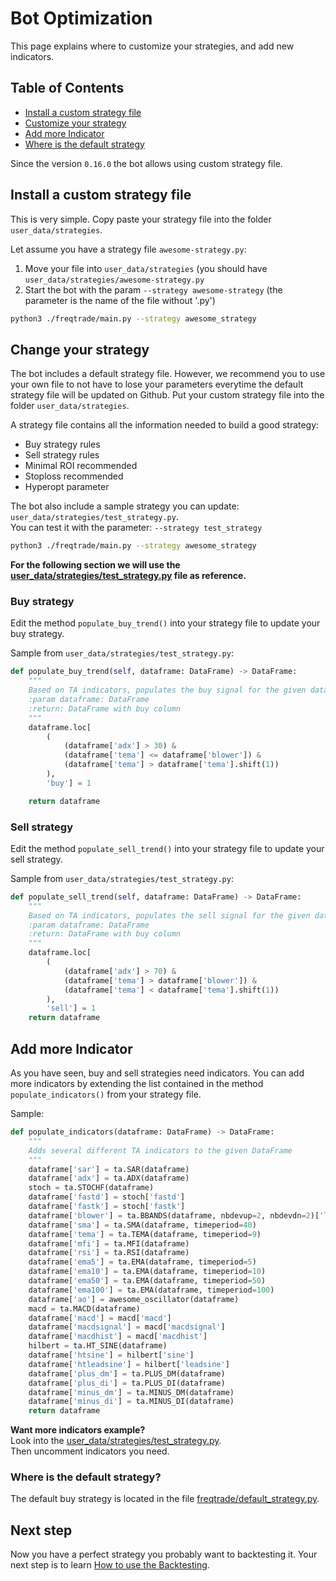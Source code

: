 # Bot Optimization
This page explains where to customize your strategies, and add new 
indicators. 

## Table of Contents
- [Install a custom strategy file](#install-a-custom-strategy-file)
- [Customize your strategy](#change-your-strategy)
- [Add more Indicator](#add-more-indicator)
- [Where is the default strategy](#where-is-the-default-strategy)

Since the version `0.16.0` the bot allows using custom strategy file.

## Install a custom strategy file
This is very simple. Copy paste your strategy file into the folder 
`user_data/strategies`.

Let assume you have a strategy file `awesome-strategy.py`:
1. Move your file into `user_data/strategies` (you should have `user_data/strategies/awesome-strategy.py`
2. Start the bot with the param `--strategy awesome-strategy` (the parameter is the name of the file without '.py') 

```bash
python3 ./freqtrade/main.py --strategy awesome_strategy
```

## Change your strategy
The bot includes a default strategy file. However, we recommend you to 
use your own file to not have to lose your parameters everytime the default
strategy file will be updated on Github. Put your custom strategy file
into the folder `user_data/strategies`.

A strategy file contains all the information needed to build a good strategy:
- Buy strategy rules
- Sell strategy rules
- Minimal ROI recommended
- Stoploss recommended
- Hyperopt parameter

The bot also include a sample strategy you can update: `user_data/strategies/test_strategy.py`.  
You can test it with the parameter: `--strategy test_strategy`
 
```bash
python3 ./freqtrade/main.py --strategy awesome_strategy
```

**For the following section we will use the [user_data/strategies/test_strategy.py](https://github.com/gcarq/freqtrade/blob/develop/user_data/strategies/test_strategy.py)
file as reference.**

### Buy strategy 
Edit the method `populate_buy_trend()` into your strategy file to 
update your buy strategy.

Sample from `user_data/strategies/test_strategy.py`:  
```python
def populate_buy_trend(self, dataframe: DataFrame) -> DataFrame:
    """
    Based on TA indicators, populates the buy signal for the given dataframe
    :param dataframe: DataFrame
    :return: DataFrame with buy column
    """
    dataframe.loc[
        (
            (dataframe['adx'] > 30) &
            (dataframe['tema'] <= dataframe['blower']) &
            (dataframe['tema'] > dataframe['tema'].shift(1))
        ),
        'buy'] = 1

    return dataframe
```

### Sell strategy
Edit the method `populate_sell_trend()` into your strategy file to 
update your sell strategy.

Sample from `user_data/strategies/test_strategy.py`:  
```python
def populate_sell_trend(self, dataframe: DataFrame) -> DataFrame:
    """
    Based on TA indicators, populates the sell signal for the given dataframe
    :param dataframe: DataFrame
    :return: DataFrame with buy column
    """
    dataframe.loc[
        (
            (dataframe['adx'] > 70) &
            (dataframe['tema'] > dataframe['blower']) &
            (dataframe['tema'] < dataframe['tema'].shift(1))
        ),
        'sell'] = 1
    return dataframe
```

## Add more Indicator
As you have seen, buy and sell strategies need indicators. You can add 
more indicators by extending the list contained in
the method `populate_indicators()` from your strategy file.

Sample:
```python
def populate_indicators(dataframe: DataFrame) -> DataFrame:
    """
    Adds several different TA indicators to the given DataFrame
    """
    dataframe['sar'] = ta.SAR(dataframe)
    dataframe['adx'] = ta.ADX(dataframe)
    stoch = ta.STOCHF(dataframe)
    dataframe['fastd'] = stoch['fastd']
    dataframe['fastk'] = stoch['fastk']
    dataframe['blower'] = ta.BBANDS(dataframe, nbdevup=2, nbdevdn=2)['lowerband']
    dataframe['sma'] = ta.SMA(dataframe, timeperiod=40)
    dataframe['tema'] = ta.TEMA(dataframe, timeperiod=9)
    dataframe['mfi'] = ta.MFI(dataframe)
    dataframe['rsi'] = ta.RSI(dataframe)
    dataframe['ema5'] = ta.EMA(dataframe, timeperiod=5)
    dataframe['ema10'] = ta.EMA(dataframe, timeperiod=10)
    dataframe['ema50'] = ta.EMA(dataframe, timeperiod=50)
    dataframe['ema100'] = ta.EMA(dataframe, timeperiod=100)
    dataframe['ao'] = awesome_oscillator(dataframe)
    macd = ta.MACD(dataframe)
    dataframe['macd'] = macd['macd']
    dataframe['macdsignal'] = macd['macdsignal']
    dataframe['macdhist'] = macd['macdhist']
    hilbert = ta.HT_SINE(dataframe)
    dataframe['htsine'] = hilbert['sine']
    dataframe['htleadsine'] = hilbert['leadsine']
    dataframe['plus_dm'] = ta.PLUS_DM(dataframe)
    dataframe['plus_di'] = ta.PLUS_DI(dataframe)
    dataframe['minus_dm'] = ta.MINUS_DM(dataframe)
    dataframe['minus_di'] = ta.MINUS_DI(dataframe)
    return dataframe
```

**Want more indicators example?**  
Look into the [user_data/strategies/test_strategy.py](https://github.com/gcarq/freqtrade/blob/develop/user_data/strategies/test_strategy.py).  
Then uncomment indicators you need.


### Where is the default strategy?
The default buy strategy is located in the file 
[freqtrade/default_strategy.py](https://github.com/gcarq/freqtrade/blob/develop/freqtrade/strategy/default_strategy.py). 


## Next step
Now you have a perfect strategy you probably want to backtesting it. 
Your next step is to learn [How to use the Backtesting](https://github.com/gcarq/freqtrade/blob/develop/docs/backtesting.md).
